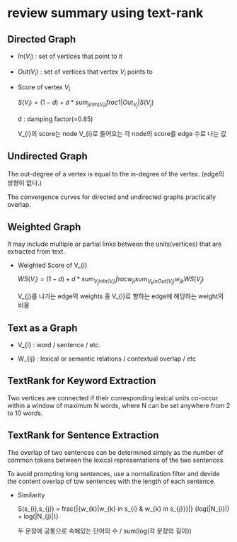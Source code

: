 # review summary using text-rank

## Directed Graph

- $In(V_{i})$ : set of vertices that point to it

- $Out(V_{i})$ : set of vertices that vertex $V_{i}$ points to

- Score of vertex $V_{i}$

  $S(V_{i})=(1-d) + d*sum_{j in In(V_{i})} frac{1} {|Out_{V_{j}}|} S(V_{j})$
  
  d : damping factor(=0.85)

  V_{i}의 score는 node V_{i}로 들어오는 각 node의 score를 edge 수로 나눈 값
  
## Undirected Graph

The out-degree of a vertex is equal to the in-degree of the vertex.
(edge의 방향이 없다.)

The convergence curves for directed and undirected graphs practically overlap.

## Weighted Graph

It may include multiple or partial links between the units(vertices) that are extracted from text.

- Weighted Score of V_{i}

  $WS(V_{i})=(1-d)+d*sum_{V_{j} in In(V_{i})} frac{w_{ji}} {sum_{V_{k} in Out(V_{j})} w_{jk}} WS(V_{j})$
  
  V_{j}를 나가는 edge의 weights 중 V_{i}로 향하는 edge에 해당하는 weight의 비율
  
## Text as a Graph

- V_{i} : word / sentence / etc.

- W_{ij} : lexical or semantic relations / contextual overlap / etc

## TextRank for Keyword Extraction

Two vertices are connected if their corresponding lexical units co-occur within a window of maximum N words,
where N can be set anywhere from 2 to 10 words.

## TextRank for Sentence Extraction

The overlap of two sentences can be determined simply as the number of common tokens between the 
lexical representations of the two sentences.

To avoid prompting long sentences, use a normalization filter and devide the content overlap of 
tow sentences with the length of each sentence.

- Similarity

  S(s_{i},s_{j}) = frac{|\{w_{k}|w_{k} in s_{i} & w_{k} in s_{j}}\}|} {log(|N_{i}|) + log(|N_{j}|)}
  
  두 문장에 공통으로 속해있는 단어의 수 / sum(log(각 문장의 길이))
